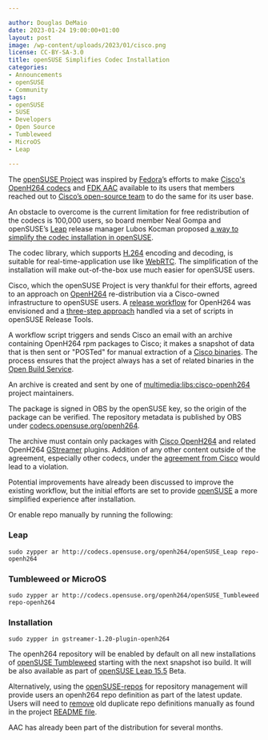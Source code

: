 ```yaml
---

author: Douglas DeMaio
date: 2023-01-24 19:00:00+01:00
layout: post
image: /wp-content/uploads/2023/01/cisco.png
license: CC-BY-SA-3.0
title: openSUSE Simplifies Codec Installation
categories:
- Announcements
- openSUSE
- Community
tags:
- openSUSE
- SUSE
- Developers
- Open Source
- Tumbleweed
- MicroOS
- Leap

---
```


The [openSUSE Project](https://www.opensuse.org/) was inspired by [Fedora](https://getfedora.org/)’s efforts to make [Cisco's OpenH264 codecs](https://github.com/cisco/openh264) and [FDK AAC](https://en.opensuse.org/openSUSE:License/FDK-ACC) available to its users that members reached out to  [Cisco’s open-source team](https://eti.cisco.com/open-source) to do the same for its user base.

An obstacle to overcome is the current limitation for free redistribution of the codecs is 100,000 users, so board member Neal Gompa and openSUSE’s [Leap](https://get.opensuse.org/leap/15.4/) release manager Lubos Kocman proposed [a way to simplify the codec installation in openSUSE](https://code.opensuse.org/leap/features/issue/22).

The codec library, which supports [H.264](https://en.wikipedia.org/wiki/Advanced_Video_Coding) encoding and decoding, is suitable for real-time-application use like [WebRTC](https://webrtc.org/). The simplification of the installation will make out-of-the-box use much easier for openSUSE users.

Cisco, which the openSUSE Project is very thankful for their efforts, agreed to an approach on [OpenH264](https://en.opensuse.org/OpenH264) re-distribution via a Cisco-owned infrastructure to openSUSE users. A [release workflow](https://github.com/openSUSE/openSUSE-release-tools/tree/master/openh264) for OpenH264 was envisioned and a [three-step approach](https://github.com/openSUSE/openSUSE-release-tools/tree/master/openh264) handled via a set of scripts in openSUSE Release Tools. 

A workflow script triggers and sends Cisco an email with an archive containing OpenH264 rpm packages to Cisco; it makes a snapshot of data that is then sent or "POSTed" for manual extraction of a [Cisco binaries](https://ciscobinary.openh264.org). The process ensures that the project always has a set of related binaries in the [Open Build Service](https://openbuildservice.org/). 

An archive is created and sent by one of [multimedia:libs:cisco-openh264](https://build.opensuse.org/project/show/multimedia:libs:cisco-openh264) project maintainers. 

The package is signed in OBS by the openSUSE key, so the origin of the package can be verified. The repository metadata is published by OBS under [codecs.opensuse.org/openh264](https://codecs.opensuse.org/openh264/).

The archive must contain only packages with [Cisco OpenH264](https://github.com/cisco/openh264) and related OpenH264 [GStreamer](https://gstreamer.freedesktop.org/) plugins. Addition of any other content outside of the agreement, especially other codecs, under the [agreement from Cisco](http://www.openh264.org/BINARY_LICENSE.txt) would lead to a violation.  

Potential improvements have already been discussed to improve the existing workflow, but the initial efforts are set to provide [openSUSE](https://get.opensuse.org) a more simplified experience after installation. 

Or enable repo manually by running the following:

### Leap
  
`sudo zypper ar http://codecs.opensuse.org/openh264/openSUSE_Leap repo-openh264`
  
### Tumbleweed or MicroOS  
  
`sudo zypper ar http://codecs.opensuse.org/openh264/openSUSE_Tumbleweed repo-openh264`
  
### Installation
  
`sudo zypper in gstreamer-1.20-plugin-openh264`

The openh264 repository will be enabled by default on all new installations of [openSUSE Tumbleweed](https://get.opensuse.org/tumbleweed/) starting with the next snapshot iso build. It will be also available as part of [openSUSE Leap 15.5](https://get.opensuse.org/leap/15.5/) Beta. 

Alternatively, using the [openSUSE-repos](https://github.com/openSUSE/openSUSE-repos) for repository management will provide users an openh264 repo definition as part of the latest update. Users will need to [remove](https://github.com/openSUSE/openSUSE-repos/blob/main/README.md#cleanup-of-distribution-repositories-not-managed-by-zypp-services) old duplicate repo definitions manually as found in the project [README file](https://github.com/openSUSE/openSUSE-repos/blob/main/README.md).

AAC has already been part of the distribution for several months.
 
<meta name="openSUSE, Tumbleweed, Developers, sysadmin, user, Open Source, rolling release, gamers, superuser, distrowatch, hacker, Leap, MicroOS" content="HTML,CSS,XML,JavaScript">
